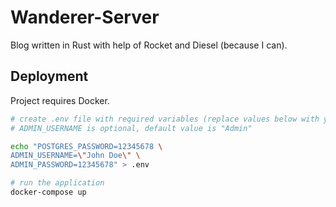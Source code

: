 # Wanderer-Server

Blog written in Rust with help of Rocket and Diesel (because I can).

## Deployment

Project requires Docker.

```bash
# create .env file with required variables (replace values below with your own)
# ADMIN_USERNAME is optional, default value is "Admin"

echo "POSTGRES_PASSWORD=12345678 \
ADMIN_USERNAME=\"John Doe\" \
ADMIN_PASSWORD=12345678" > .env

# run the application
docker-compose up
```

